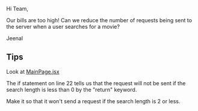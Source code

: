 Hi Team,

Our bills are too high! Can we reduce the number of requests being sent to the server when a user searches for a movie?

Jeenal

## Tips

Look at [MainPage.jsx](../src/pages/MainPage.jsx)

The if statement on line 22 tells us that the request will not be sent if the search length is less than 0 by the "return" keyword. 

Make it so that it won't send a request if the search length is 2 or less.